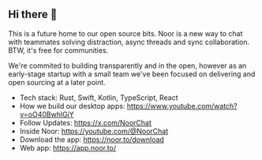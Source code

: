 ## Hi there 👋

This is a future home to our open source bits. Noor is a new way to chat with teammates solving distraction, async threads and sync collaboration. BTW, it's free for communities. 

We're commited to building transparently and in the open, however as an early-stage startup with a small team we've been focused on delivering and open sourcing at a later point. 

- Tech stack: Rust, Swift, Kotlin, TypeScript, React
- How we build our desktop apps: https://www.youtube.com/watch?v=oO40BwhlGiY
- Follow Updates: https://x.com/NoorChat
- Inside Noor: https://youtube.com/@NoorChat
- Download the app: https://noor.to/download
- Web app: https://app.noor.to/

